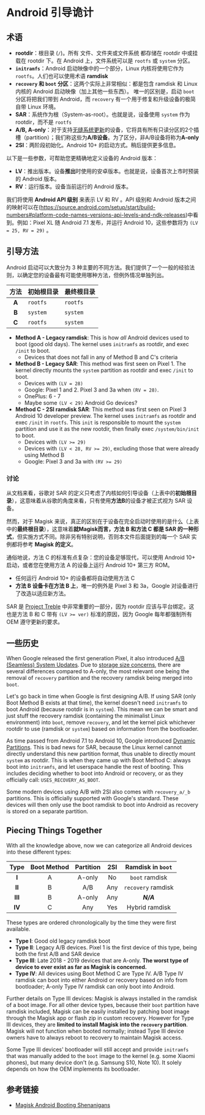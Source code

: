 # Android 引导诡计

## 术语

- **rootdir**：根目录 (`/`)。所有 文件、文件夹或文件系统 都存储在 rootdir 中或挂载在 rootdir 下。在 Android 上，文件系统可以是 `rootfs` 或 `system` 分区。
- **`initramfs`**：Android 启动映像中的一个部分，Linux 内核将使用它作为`rootfs`。人们也可以使用术语 **ramdisk**
- **`recovery` 和 `boot` 分区**：这两个实际上非常相似：都是包含 ramdisk 和 Linux 内核的 Android 启动映像（加上其他一些东西）。
唯一的区别是，启动 `boot` 分区将把我们带到 Android，而 `recovery` 有一个用于修复和升级设备的极简自带 Linux 环境。
- **SAR**：系统作为根（System-as-root）。也就是说，设备使用 `system` 作为rootdir，而不是 `rootfs`
- **A/B, A-only**：对于支持[无缝系统更新](https://source.android.google.cn/docs/core/ota/ab)的设备，它将具有所有只读分区的2个插槽（partition）；我们称这些为**A/B设备**。为了区分，非A/B设备将称为**A-only**
- **2SI**：两阶段初始化。Android 10+ 的启动方式。稍后提供更多信息。

以下是一些参数，可帮助您更精确地定义设备的 Android 版本：

- **LV**：推出版本。设备**推出**时使用的安卓版本。也就是说，设备首次上市时预装的 Android 版本。
- **RV**：运行版本。设备当前运行的 Android 版本。

我们将使用 **Android API 级别** 来表示 LV 和 RV 。API 级别和 Android 版本之间的映射可以在(https://source.android.com/setup/start/build-numbers#platform-code-names-versions-api-levels-and-ndk-releases)中看到。例如：Pixel XL 随 Android 7.1 发布，并运行 Android 10，这些参数将为 `(LV = 25, RV = 29)` 。

## 引导方法

Android 启动可以大致分为 3 种主要的不同方法。我们提供了一个一般的经验法则，以确定您的设备最有可能使用哪种方法，但例外情况单独列出。

方法 | 初始根目录 | 最终根目录
:---: | --- | ---
**A** | `rootfs` | `rootfs`
**B** | `system` | `system`
**C** | `rootfs` | `system`

- **Method A - Legacy ramdisk**: This is how *all* Android devices used to boot (good old days). The kernel uses `initramfs` as rootdir, and exec `/init` to boot.
	- Devices that does not fall in any of Method B and C's criteria
- **Method B - Legacy SAR**: This method was first seen on Pixel 1. The kernel directly mounts the `system` partition as rootdir and exec `/init` to boot.
	- Devices with `(LV = 28)`
	- Google: Pixel 1 and 2. Pixel 3 and 3a when `(RV = 28)`.
	- OnePlus: 6 - 7
	- Maybe some `(LV < 29)` Android Go devices?
- **Method C - 2SI ramdisk SAR**: This method was first seen on Pixel 3 Android 10 developer preview. The kernel uses `initramfs` as rootdir and exec `/init` in `rootfs`. This `init` is responsible to mount the `system` partition and use it as the new rootdir, then finally exec `/system/bin/init` to boot.
	- Devices with `(LV >= 29)`
	- Devices with `(LV < 28, RV >= 29)`, excluding those that were already using Method B
	- Google: Pixel 3 and 3a with `(RV >= 29)`

### 讨论

从文档来看，谷歌对 SAR 的定义只考虑了内核如何引导设备（上表中的**初始根目录**），这意味着从谷歌的角度来看，只有使用**方法B**的设备才被正式视为 SAR 设备。

然而，对于 Magisk 来说，真正的区别在于设备在完全启动时使用的是什么（上表中的**最终根目录**），这意味着**就Magisk而言，方法 B 和方法 C 都是 SAR 的一种形式**，但实施方式不同。除非另有特别说明，否则本文件后面提到的每一个 SAR 实例都将参考 **Magisk 的定义**。

通俗地说，方法 C 的标准有点复杂：您的设备足够现代，可以使用 Android 10+ 启动，或者您在使用方法 A 的设备上运行 Android 10+ 第三方 ROM。

- 任何运行 Android 10+ 的设备都将自动使用方法 C
- **方法 B 设备卡在方法 B 上**，唯一的例外是 Pixel 3 和 3a，Google 对设备进行了改造以适应新方法。

SAR 是 [Project Treble](https://source.android.google.cn/devices/architecture#hidl) 中非常重要的一部分，因为 rootdir 应该与平台绑定。这也是方法 B 和 C 带有 `(LV >= ver)` 标准的原因，因为 Google 每年都强制所有 OEM 遵守更新的要求。

## 一些历史

When Google released the first generation Pixel, it also introduced [A/B (Seamless) System Updates](https://source.android.com/devices/tech/ota/ab). Due to [storage size concerns](https://source.android.com/devices/tech/ota/ab/ab_faqs), there are several differences compared to A-only, the most relevant one being the removal of `recovery` partition and the recovery ramdisk being merged into `boot`.

Let's go back in time when Google is first designing A/B. If using SAR (only Boot Method B exists at that time), the kernel doesn't need `initramfs` to boot Android (because rootdir is in `system`). This mean we can be smart and just stuff the recovery ramdisk (containing the minimalist Linux environment) into `boot`, remove `recovery`, and let the kernel pick whichever rootdir to use (ramdisk or `system`) based on information from the bootloader.

As time passed from Android 7.1 to Android 10, Google introduced [Dynamic Partitions](https://source.android.com/devices/tech/ota/dynamic_partitions/implement). This is bad news for SAR, because the Linux kernel cannot directly understand this new partition format, thus unable to directly mount `system` as rootdir. This is when they came up with Boot Method C: always boot into `initramfs`, and let userspace handle the rest of booting. This includes deciding whether to boot into Android or recovery, or as they officially call: `USES_RECOVERY_AS_BOOT`.

Some modern devices using A/B with 2SI also comes with `recovery_a/_b` partitions. This is officially supported with Google's standard. These devices will then only use the boot ramdisk to boot into Android as recovery is stored on a separate partition.

## Piecing Things Together

With all the knowledge above, now we can categorize all Android devices into these different types:

Type | Boot Method | Partition | 2SI | Ramdisk in `boot`
:---: | :---: | :---: | :---: | :---:
**I** | A | A-only | No | `boot` ramdisk
**II** | B | A/B | Any | `recovery` ramdisk
**III** | B | A-only | Any | ***N/A***
**IV** | C | Any | Yes | Hybrid ramdisk

These types are ordered chronologically by the time they were first available.

- **Type I**: Good old legacy ramdisk boot
- **Type II**: Legacy A/B devices. Pixel 1 is the first device of this type, being both the first A/B and SAR device
- **Type III**: Late 2018 - 2019 devices that are A-only. **The worst type of device to ever exist as far as Magisk is concerned.**
- **Type IV**: All devices using Boot Method C are Type IV. A/B Type IV ramdisk can boot into either Android or recovery based on info from bootloader; A-only Type IV ramdisk can only boot into Android.

Further details on Type III devices: Magisk is always installed in the ramdisk of a boot image. For all other device types, because their `boot` partition have ramdisk included, Magisk can be easily installed by patching boot image through the Magisk app or flash zip in custom recovery. However for Type III devices, they are **limited to install Magisk into the `recovery` partition**. Magisk will not function when booted normally; instead Type III device owners have to always reboot to recovery to maintain Magisk access.

Some Type III devices' bootloader will still accept and provide `initramfs` that was manually added to the `boot` image to the kernel (e.g. some Xiaomi phones), but many device don't (e.g. Samsung S10, Note 10). It solely depends on how the OEM implements its bootloader.

## 参考链接
* [Magisk Android Booting Shenanigans](https://topjohnwu.github.io/Magisk/boot.html)
